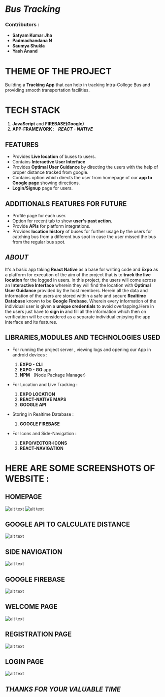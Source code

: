 #  _Bus Tracking_
### Contributors : 
* **Satyam Kumar Jha**
* **Padmachandana N**
* **Saumya Shukla**
* **Yash Anand**


# THEME OF THE PROJECT
Building a **Tracking App** that can help in tracking Intra-College Bus
and providing smooth transportation facilities.

# TECH STACK
1. **JavaScript** and **FIREBASE(Google)**
2. **APP-FRAMEWORK :** &nbsp; **_REACT - NATIVE_**

## FEATURES
* Provides **Live location** of buses to users.
* Contains **Interactive User Interface**
* Provides **Optimal User Guidance** by directing the users with the help of proper distance tracked from google.
* Contains option which directs the user from homepage of our **app to Google page** showing directions.
* **Login/Signup** page for users.

## ADDITIONALS FEATURES FOR FUTURE 
* Profile page for each user.
* Option for recent tab to show **user's past action**.
* Provide **APIs** for platform integrations.
* Provides **location history** of buses for further usage by the users for catching bus from a different bus spot in case the user missed the bus from the regular bus spot.

## _ABOUT_
It's a basic app taking **React Native** as a base for writing code and **Expo** as a platform for execution of the aim of the project that is to **track the live location** for the logged in users. In this project, the users will come across an **Interactive Interface** wherein they will find the location with **Optimal User Guidance** provided by the host members. Herein all the data and information of the users are stored within a safe and secure **Realtime Database** known to be **Google Firebase**. Wherein every information of the individual user is given a **unique credentials** to avoid overlapping.Here in the users just have to **sign in** and fill all the information which  then on verification will be considered as a separate individual enjoying the app interface and its features.



## LIBRARIES,MODULES AND TECHNOLOGIES USED 

* For running the project server , viewing logs and opening our App in android devices : 

     1. **EXPO - CLI**
     2. **EXPO - GO** app
     3. **NPM** &nbsp; (Node Package Manager)
 
     
* For Location and Live Tracking : 

     1. **EXPO LOCATION**
     2. **REACT-NATIVE MAPS**
     3. **GOOGLE API**
      
*  Storing in Realtime Database : 

     1. **GOOGLE FIREBASE**  

*  For Icons and Side-Navigation : 

     1. **EXPO/VECTOR-ICONS**  
     2. **REACT-NAVIGATION**


     
     
# HERE ARE SOME SCREENSHOTS OF WEBSITE :

## HOMEPAGE

![alt text](https://github.com/Satyam7Jha/Bus-Tracking./blob/master/SreenShorts/Screenshot_2021-09-26-11-34-36-16.jpg "Homepage image 1") 
![alt text](https://github.com/Satyam7Jha/Bus-Tracking./blob/master/SreenShorts/Screenshot_2021-09-26-11-34-51-95.jpg "Homepage image 2")

## GOOGLE API TO CALCULATE DISTANCE 
![alt text](https://github.com/Satyam7Jha/Bus-Tracking./blob/master/SreenShorts/Screenshot_2021-09-26-11-36-28-21.jpg "distance 1")


## SIDE NAVIGATION
![alt text](https://github.com/Satyam7Jha/Bus-Tracking./blob/master/SreenShorts/Screenshot_2021-09-26-11-34-59-52.jpg "Side Nav 1")

## GOOGLE  FIREBASE 
![alt text](https://github.com/Satyam7Jha/Bus-Tracking./blob/master/SreenShorts/Screenshot%20from%202021-09-26%2011-37-15.png "Server 1")

## WELCOME PAGE
![alt text](https://github.com/Satyam7Jha/Bus-Tracking./blob/master/SreenShorts/Screenshot_2021-09-26-11-31-47-55.jpg "Welcome Page 1")

## REGISTRATION PAGE
![alt text](https://github.com/Satyam7Jha/Bus-Tracking./blob/master/SreenShorts/Screenshot_2021-09-26-11-32-16-64.jpg "Registration Page")

## LOGIN PAGE
![alt text](https://github.com/Satyam7Jha/Bus-Tracking./blob/master/SreenShorts/Screenshot_2021-09-26-11-31-55-94.jpg "Login Page")



## _**THANKS FOR YOUR VALUABLE TIME**_




     
